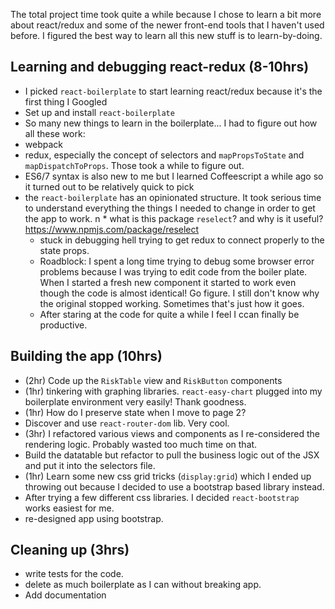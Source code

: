The total project time took quite a while because I chose to learn a bit more about react/redux and some of the newer front-end tools that I haven't used before. I figured the best way to learn all this new stuff is to learn-by-doing.

Learning and debugging react-redux (8-10hrs)
---
* I picked `react-boilerplate` to start learning react/redux because it's the first thing I Googled
 * Set up and install `react-boilerplate`
 * So many new things to learn in the boilerplate... I had to figure out how all these work:
  * webpack
  * redux, especially the concept of selectors and `mapPropsToState` and `mapDispatchToProps`. Those took a while to figure out.
  * ES6/7 syntax is also new to me but I learned Coffeescript a while ago so it turned out to be relatively quick to pick    
  * the `react-boilerplate` has an opinionated structure. It took serious time to understand everything the things I needed to change in order to get the app to work.
n   * what is this package `reselect`? and why is it useful? https://www.npmjs.com/package/reselect
    * stuck in debugging hell trying to get redux to connect properly to the state props.
    * Roadblock: I spent a long time trying to debug some browser error problems because I was trying to edit code from the boiler plate. When I started a fresh new component it started to work even though the code is almost identical! Go figure. I still don't know why the original stopped working. Sometimes that's just how it goes. 
    * After staring at the code for quite a while I feel I ccan finally be productive.

Building the app (10hrs)
----
* (2hr) Code up the `RiskTable` view and `RiskButton` components
* (1hr) tinkering with graphing libraries. `react-easy-chart` plugged into my boilerplate environment very easily! Thank goodness.
* (1hr) How do I preserve state when I move to page 2?
 * Discover and use `react-router-dom` lib. Very cool.
* (3hr) I refactored various views and components as I re-considered the rendering logic. Probably wasted too much time on that.
 * Build the datatable but refactor to pull the business logic out of the JSX and put it into the selectors file.
* (1hr) Learn some new css grid tricks (`display:grid`) which I ended up throwing out because I decided to use a bootstrap based library instead.
 * After trying a few different css libraries. I decided `react-bootstrap` works easiest for me.
 * re-designed app using bootstrap.

Cleaning up (3hrs)
---
* write tests for the code. 
* delete as much boilerplate as I can without breaking app.
* Add documentation

